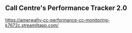 ## Call Centre's Performance Tracker 2.0
https://amerwafiy-cc-performance-cc-monitoring-k7672c.streamlitapp.com/

